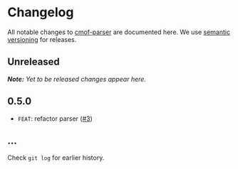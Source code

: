# Changelog

All notable changes to [cmof-parser](https://github.com/bpmn-io/bpmn-moddle) are documented here. We use [semantic versioning](http://semver.org/) for releases.

## Unreleased

___Note:__ Yet to be released changes appear here._

## 0.5.0

* `FEAT`: refactor parser ([#3](https://github.com/bpmn-io/cmof-parser/pull/3))

## ...

Check `git log` for earlier history.